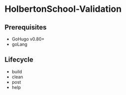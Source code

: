 # HolbertonSchool-Validation

## Prerequisites

- GoHugo v0.80+
- goLang

## Lifecycle

- build
- clean
- post
- help

